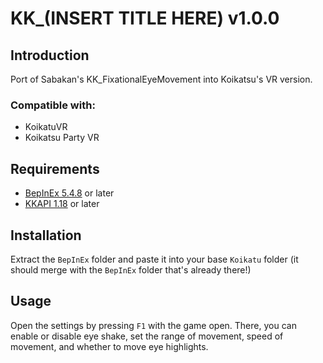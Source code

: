 # KK_(INSERT TITLE HERE) v1.0.0

## Introduction
Port of Sabakan's KK_FixationalEyeMovement into Koikatsu's VR version.

### Compatible with:
* KoikatuVR
* Koikatsu Party VR

## Requirements
* [BepInEx 5.4.8](https://github.com/BepInEx/BepInEx/releases) or later
* [KKAPI 1.18](https://github.com/IllusionMods/IllusionModdingAPI/releases) or later

## Installation
Extract the `BepInEx` folder and paste it into your base `Koikatu` folder (it should merge with the `BepInEx` folder that's already there!)

## Usage
Open the settings by pressing `F1` with the game open. There, you can enable or disable eye shake, set the range of movement, speed of movement, and whether to move eye highlights.